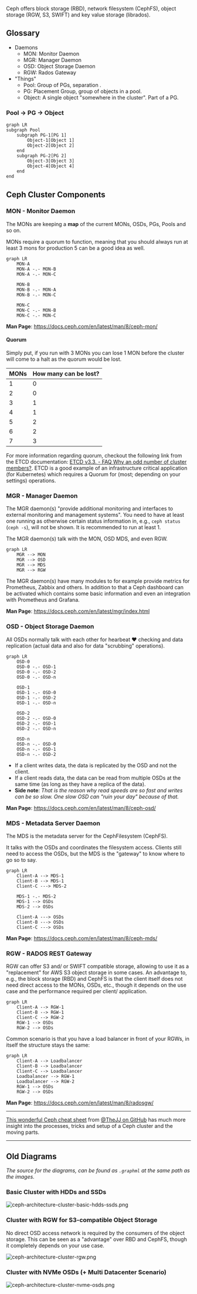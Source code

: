 Ceph offers block storage (RBD), network filesystem (CephFS), object storage (RGW, S3, SWIFT) and key value storage (librados).

## Glossary

* Daemons
    * MON: Monitor Daemon
    * MGR: Manager Daemon
    * OSD: Object Storage Daemon
    * RGW: Rados Gateway
* "Things"
    * Pool: Group of PGs, separation .
    * PG: Placement Group, group of objects in a pool.
    * Object: A single object "somewhere in the cluster". Part of a PG.

### Pool -> PG -> Object

```mermaid
graph LR
subgraph Pool
    subgraph PG-1[PG 1]
        Object-1[Object 1]
        Object-2[Object 2]
    end
    subgraph PG-2[PG 2]
        Object-3[Object 3]
        Object-4[Object 4]
    end
end
```

## Ceph Cluster Components

### MON - Monitor Daemon

The MONs are keeping a **map** of the current MONs, OSDs, PGs, Pools and so on.

MONs require a quorum to function, meaning that you should always run at least 3 mons for production 5 can be a good idea as well.

```mermaid
graph LR
    MON-A
    MON-A -.- MON-B
    MON-A -.- MON-C

    MON-B
    MON-B -.- MON-A
    MON-B -.- MON-C

    MON-C
    MON-C -.- MON-B
    MON-C -.- MON-C
```

**Man Page**: https://docs.ceph.com/en/latest/man/8/ceph-mon/

#### Quorum

Simply put, if you run with 3 MONs you can lose 1 MON before the cluster will come to a halt as the quorum would be lost.

| MONs | How many can be lost? |
| ---- | --------------------- |
| 1    | 0                     |
| 2    | 0                     |
| 3    | 1                     |
| 4    | 1                     |
| 5    | 2                     |
| 6    | 2                     |
| 7    | 3                     |

For more information regarding quorum, checkout the following link from the ETCD documentation: [ETCD v3.3. - FAQ Why an odd number of cluster members?](https://etcd.io/docs/v3.3/faq/#why-an-odd-number-of-cluster-members).
ETCD is a good example of an infrastructure critical application (for Kubernetes) which requires a Quorum for (most; depending on your settings) operations.

### MGR - Manager Daemon

The MGR daemon(s) "provide additional monitoring and interfaces to external monitoring and management systems". You need to have at least one running as otherwise certain status information in, e.g., `ceph status` (`ceph -s`), will not be shown.
It is recommended to run at least 1.

The MGR daemon(s) talk with the MON, OSD MDS, and even RGW.

```mermaid
graph LR
    MGR --> MON
    MGR --> OSD
    MGR --> MDS
    MGR --> RGW
```

The MGR daemon(s) have many modules to for example provide metrics for Prometheus, Zabbix and others. In addition to that a Ceph dashboard can be activated which contains some basic information and even an integration with Prometheus and Grafana.

**Man Page**: https://docs.ceph.com/en/latest/mgr/index.html

### OSD - Object Storage Daemon

All OSDs normally talk with each other for hearbeat :heart: checking and data replication (actual data and also for data "scrubbing" operations).

```mermaid
graph LR
    OSD-0
    OSD-0 -.- OSD-1
    OSD-0 -.- OSD-2
    OSD-0 -.- OSD-n

    OSD-1
    OSD-1 -.- OSD-0
    OSD-1 -.- OSD-2
    OSD-1 -.- OSD-n

    OSD-2
    OSD-2 -.- OSD-0
    OSD-2 -.- OSD-1
    OSD-2 -.- OSD-n

    OSD-n
    OSD-n -.- OSD-0
    OSD-n -.- OSD-1
    OSD-n -.- OSD-2
```

* If a client writes data, the data is replicated by the OSD and not the client.
* If a client reads data, the data can be read from multiple OSDs at the same time (as long as they have a replica of the data).
* **Side note**: _That is the reason why read speeds are so fast and writes can be so slow. One slow OSD can "ruin your day" because of that._

**Man Page**: https://docs.ceph.com/en/latest/man/8/ceph-osd/

### MDS - Metadata Server Daemon

The MDS is the metadata server for the CephFilesystem (CephFS).

It talks with the OSDs and coordinates the filesystem access. Clients still need to access the OSDs, but the MDS is the "gateway" to know where to go so to say.

```mermaid
graph LR
    Client-A --> MDS-1
    Client-B --> MDS-1
    Client-C ---> MDS-2

    MDS-1 -.- MDS-2
    MDS-1 --> OSDs
    MDS-2 --> OSDs

    Client-A ---> OSDs
    Client-B ---> OSDs
    Client-C ---> OSDs
```

**Man Page**: https://docs.ceph.com/en/latest/man/8/ceph-mds/

### RGW - RADOS REST Gateway

RGW can offer S3 and/ or SWIFT compatible storage, allowing to use it as a "replacement" for AWS S3 object storage in some cases.
An advantage to, e.g., the block storage (RBD) and CephFS is that the client itself does not need direct access to the MONs, OSDs, etc., though it depends on the use case and the performance required per client/ application.

```mermaid
graph LR
    Client-A --> RGW-1
    Client-B --> RGW-1
    Client-C --> RGW-2
    RGW-1 --> OSDs
    RGW-2 --> OSDs
```

Common scenario is that you have a load balancer in front of your RGWs, in itself the structure stays the same:

```mermaid
graph LR
    Client-A --> Loadbalancer
    Client-B --> Loadbalancer
    Client-C --> Loadbalancer
    Loadbalancer --> RGW-1
    Loadbalancer --> RGW-2
    RGW-1 --> OSDs
    RGW-2 --> OSDs
```

**Man Page**: https://docs.ceph.com/en/latest/man/8/radosgw/

***

[This wonderful Ceph cheat sheet](https://github.com/TheJJ/ceph-cheatsheet) from [@TheJJ on GitHub](https://github.com/TheJJ) has much more insight into the processes, tricks and setup of a Ceph cluster and the moving parts.

***

## Old Diagrams

_The source for the diagrams, can be found as `.graphml` at the same path as the images._

### Basic Cluster with HDDs and SSDs

![ceph-architecture-cluster-basic-hdds-ssds.png](/docs/storage/ceph/architecture/ceph-architecture-cluster-basic-hdds-ssds.png)

### Cluster with RGW for S3-compatible Object Storage

No direct OSD access network is required by the consumers of the object storage.
This can be seen as a "advantage" over RBD and CephFS, though it completely depends on your use case.

![ceph-architecture-cluster-rgw.png](/docs/storage/ceph/architecture/ceph-architecture-cluster-rgw.png)

### Cluster with NVMe OSDs (+ Multi Datacenter Scenario)

![ceph-architecture-cluster-nvme-osds.png](/docs/storage/ceph/architecture/ceph-architecture-cluster-nvme-osds.png)
